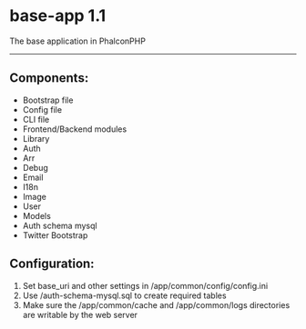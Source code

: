 base-app 1.1
========

The base application in PhalconPHP
***
Components:
--------
* Bootstrap file
* Config file
* CLI file
* Frontend/Backend modules
* Library
 * Auth
 * Arr
 * Debug
 * Email
 * I18n
 * Image
* User
 * Models
 * Auth schema mysql
* Twitter Bootstrap

Configuration:
--------
1. Set base_uri and other settings in /app/common/config/config.ini
2. Use /auth-schema-mysql.sql to create required tables
3. Make sure the /app/common/cache and /app/common/logs directories are writable by the web server
